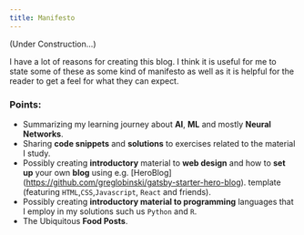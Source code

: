 ```yaml
---
title: Manifesto
---
```


(Under Construction...)

I have a lot of reasons for creating this blog. I think it is useful for me to state some of these as some kind of 
manifesto as well as it is helpful for the reader to get a feel for what they can expect.

### Points:

* Summarizing my learning journey about **AI**, **ML** and mostly **Neural Networks**.
* Sharing **code snippets** and **solutions** to exercises related to the material I study.
* Possibly creating **introductory** material to **web design** and how to **set up** your own **blog** using e.g. [HeroBlog] (https://github.com/greglobinski/gatsby-starter-hero-blog).
template (featuring `HTML`,`CSS`,`Javascript`, `React` and friends).
* Possibly creating **introductory material to programming** languages that I 
employ in my solutions such us `Python` and `R`.
* The Ubiquitous **Food Posts**.

